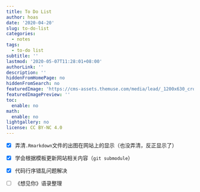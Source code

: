 ```yaml
---
title: To Do List
author: hoas
date: '2020-04-20'
slug: to-do-list
categories:
  - notes
tags:
  - to-do list
subtitle: ''
lastmod: '2020-05-07T11:28:01+08:00'
authorLink: ''
description: ''
hiddenFromHomePage: no
hiddenFromSearch: no
featuredImage: 'https://cms-assets.themuse.com/media/lead/_1200x630_crop_center-center_82_none/22238.jpg?mtime=1568834549'
featuredImagePreview: ''
toc:
  enable: no
math:
  enable: no
lightgallery: no
license: CC BY-NC 4.0
---
```


- [x] 弄清`.Rmarkdown`文件的出图在网站上的显示（也没弄清，反正显示了）
- [x] 学会根据模板更新网站相关内容（`git submodule`）
- [x] 代码行序错乱问题解决
- [ ] 《想见你》语录整理


<!--more-->
